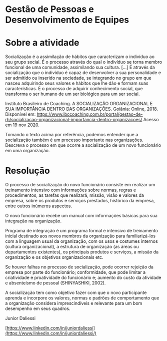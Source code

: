 # Gestão de Pessoas e Desenvolvimento de Equipes
# Sobre a atividade

Socialização é a assimilação de hábitos que caracterizam o indivíduo ao seu grupo social. É o processo através do qual o indivíduo se torna membro funcional de uma comunidade, assimilando sua cultura. [...] É através da socialização que o indivíduo é capaz de desenvolver a sua personalidade e ser admitido ou inserido na sociedade, se integrando no grupo em que nasceu adquirindo seus valores e hábitos que lhe dão e formam suas características. É o processo de adquirir conhecimento social, que transforma o ser humano de um ser biológico para um ser social.

Instituto Brasileiro de Coaching. A SOCIALIZAÇÃO ORGANIZACIONAL E SUA IMPORTÂNCIA DENTRO DAS ORGANIZAÇÕES. Goiânia: Online, 2018. Disponível em: https://www.ibccoaching.com.br/portal/gestao-de-rh/socializacao-organizacional-importancia-dentro-organizacoes/ Acesso em 19 nov 2020.

Tomando o texto acima por referência, podemos entender que a socialização também é um processo importante nas organizações. Descreva o processo em que ocorre a socialização de um novo funcionário em uma organização.

# Resolução

O processo de socialização do novo funcionário consiste em realizar um treinamento intensivo com informações sobre normas, regras e procedimentos, as tarefas que realizará, missão, visão e valores da empresa, sobre os produtos e serviços prestados, histórico da empresa, entre outros inúmeros aspectos.

O novo funcionário recebe um manual com informações básicas para sua integração na organização.

Programa de integração é um programa formal e intensivo de treinamento inicial destinado aos novos membros da organização para familiarizá-los com a linguagem usual da organização, com os usos e costumes internos (cultura organizacional), a estrutura de organização (as áreas ou departamentos existentes), os principais produtos e serviços, a missão da organização e os objetivos organizacionais etc. 

Se houver falhas no processo de socialização, pode ocorrer rejeição da 
empresa por parte do funcionário; conformidade, que pode limitar a criatividade 
e proatividade do funcionário e; aumento do custo da atividade e absenteísmo 
de pessoal (SHINYASHIKI, 2002).

A socialização tem como objetivo fazer com que o novo participante aprenda e incorpore os valores, normas e padrões de comportamento que a organização considera imprescindíveis e relevante para um bom desempenho em seus quadros.

Junior Daliessi

[https://www.linkedin.com/in/juniordaliessi](https://www.linkedin.com/in/juniordaliessi/)




